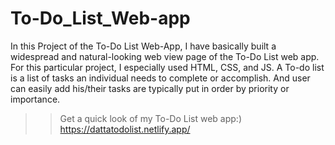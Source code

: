 # To-Do_List_Web-app
In this Project of the To-Do List Web-App, I have basically built a widespread and natural-looking web view page of the To-Do List web app. For this particular project, I especially used HTML, CSS, and JS. A To-do list is a list of tasks an individual needs to complete or accomplish. And user can easily add his/their tasks are typically put in order by priority or importance.

>> Get a quick look of my To-Do List web app:)  https://dattatodolist.netlify.app/
